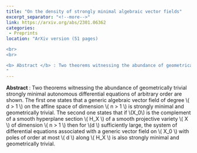 ```yaml
---
title: "On the density of strongly minimal algebraic vector fields"
excerpt_separator: "<!--more-->"
link: https://arxiv.org/abs/2301.06362
categories:
 - Preprints
location: "ArXiv version (51 pages)

<br>
<br>

<b> Abstract </b> : Two theorems witnessing the abundance of geometrically trivial strongly minimal autonomous differential equations of arbitrary order are shown. The first one states that a generic algebraic vector field of degree \\( d  > 1 \\)  on the affine space of dimension \\( n  > 1 \\) is  strongly minimal and geometrically trivial. The second one states that if \\(X_0\\) is the complement of a smooth hyperplane section \\( H_X \\) of a smooth projective variety \\( X \\) of dimension \\( n > 1 \\) then for \\(d \\) sufficiently large, the system of differential equations associated with a generic vector field on \\( X_0 \\) with poles of order at most \\( d \\) along \\( H_X \\) is also strongly minimal and geometrically trivial. 
"
---
```


<b> Abstract </b> :  Two theorems witnessing the abundance of geometrically trivial strongly minimal autonomous differential equations of arbitrary order are shown. The first one states that a generic algebraic vector field of degree \\( d  > 1 \\)  on the affine space of dimension \\( n  > 1 \\) is  strongly minimal and geometrically trivial. The second one states that if \\(X_0\\) is the complement of a smooth hyperplane section \\( H_X \\) of a smooth projective variety \\( X \\) of dimension \\( n > 1 \\) then for \\(d \\) sufficiently large, the system of differential equations associated with a generic vector field on \\( X_0 \\) with poles of order at most \\( d \\) along \\( H_X \\) is also strongly minimal and geometrically trivial. 
